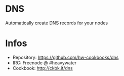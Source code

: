 # DNS

Automatically create DNS records for your nodes

# Infos
* Repository: https://github.com/hw-cookbooks/dns
* IRC: Freenode @ #heavywater
* Cookbook: http://ckbk.it/dns